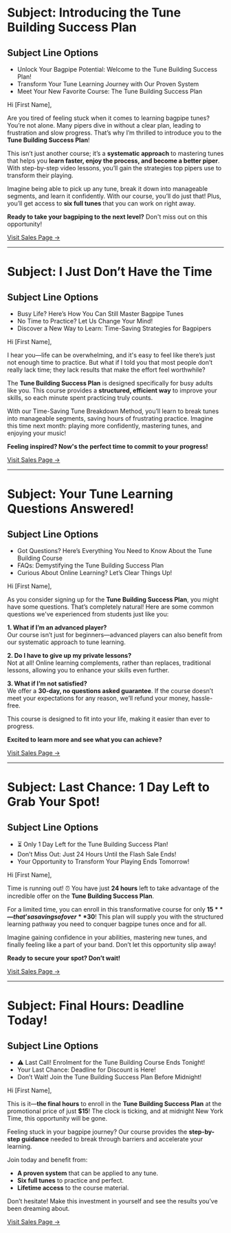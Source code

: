 # Subject: Introducing the Tune Building Success Plan

## Subject Line Options
- Unlock Your Bagpipe Potential: Welcome to the Tune Building Success Plan!
- Transform Your Tune Learning Journey with Our Proven System
- Meet Your New Favorite Course: The Tune Building Success Plan

Hi [First Name],

Are you tired of feeling stuck when it comes to learning bagpipe tunes? You’re not alone. Many pipers dive in without a clear plan, leading to frustration and slow progress. That’s why I’m thrilled to introduce you to the **Tune Building Success Plan**!

This isn’t just another course; it’s a **systematic approach** to mastering tunes that helps you **learn faster, enjoy the process, and become a better piper**. With step-by-step video lessons, you’ll gain the strategies top pipers use to transform their playing.

Imagine being able to pick up any tune, break it down into manageable segments, and learn it confidently. With our course, you’ll do just that! Plus, you’ll get access to **six full tunes** that you can work on right away.

**Ready to take your bagpiping to the next level?** Don't miss out on this opportunity!

[Visit Sales Page →](https://www.pipersdojo.university/tune-building-process)

---

# Subject: I Just Don’t Have the Time

## Subject Line Options
- Busy Life? Here’s How You Can Still Master Bagpipe Tunes
- No Time to Practice? Let Us Change Your Mind!
- Discover a New Way to Learn: Time-Saving Strategies for Bagpipers

Hi [First Name],

I hear you—life can be overwhelming, and it's easy to feel like there’s just not enough time to practice. But what if I told you that most people don’t really lack time; they lack results that make the effort feel worthwhile?

The **Tune Building Success Plan** is designed specifically for busy adults like you. This course provides a **structured, efficient way** to improve your skills, so each minute spent practicing truly counts. 

With our Time-Saving Tune Breakdown Method, you’ll learn to break tunes into manageable segments, saving hours of frustrating practice. Imagine this time next month: playing more confidently, mastering tunes, and enjoying your music!

**Feeling inspired? Now's the perfect time to commit to your progress!**

[Visit Sales Page →](https://www.pipersdojo.university/tune-building-process)

---

# Subject: Your Tune Learning Questions Answered!

## Subject Line Options
- Got Questions? Here’s Everything You Need to Know About the Tune Building Course
- FAQs: Demystifying the Tune Building Success Plan
- Curious About Online Learning? Let’s Clear Things Up!

Hi [First Name],

As you consider signing up for the **Tune Building Success Plan**, you might have some questions. That’s completely natural! Here are some common questions we've experienced from students just like you:

**1. What if I’m an advanced player?**  
Our course isn’t just for beginners—advanced players can also benefit from our systematic approach to tune learning.

**2. Do I have to give up my private lessons?**  
Not at all! Online learning complements, rather than replaces, traditional lessons, allowing you to enhance your skills even further.

**3. What if I’m not satisfied?**  
We offer a **30-day, no questions asked guarantee**. If the course doesn’t meet your expectations for any reason, we’ll refund your money, hassle-free.

This course is designed to fit into your life, making it easier than ever to progress.

**Excited to learn more and see what you can achieve?**

[Visit Sales Page →](https://www.pipersdojo.university/tune-building-process)

---

# Subject: Last Chance: 1 Day Left to Grab Your Spot!

## Subject Line Options
- ⏳ Only 1 Day Left for the Tune Building Success Plan!
- Don’t Miss Out: Just 24 Hours Until the Flash Sale Ends!
- Your Opportunity to Transform Your Playing Ends Tomorrow!

Hi [First Name],

Time is running out! ⏰ You have just **24 hours** left to take advantage of the incredible offer on the **Tune Building Success Plan**. 

For a limited time, you can enroll in this transformative course for only **$15**—that’s a savings of over **$30**! This plan will supply you with the structured learning pathway you need to conquer bagpipe tunes once and for all.

Imagine gaining confidence in your abilities, mastering new tunes, and finally feeling like a part of your band. Don’t let this opportunity slip away!

**Ready to secure your spot? Don’t wait!**

[Visit Sales Page →](https://www.pipersdojo.university/tune-building-process)

---

# Subject: Final Hours: Deadline Today!

## Subject Line Options
- ⚠️ Last Call! Enrolment for the Tune Building Course Ends Tonight!
- Your Last Chance: Deadline for Discount is Here!
- Don’t Wait! Join the Tune Building Success Plan Before Midnight!

Hi [First Name],

This is it—**the final hours** to enroll in the **Tune Building Success Plan** at the promotional price of just **$15**! The clock is ticking, and at midnight New York Time, this opportunity will be gone.

Feeling stuck in your bagpipe journey? Our course provides the **step-by-step guidance** needed to break through barriers and accelerate your learning.

Join today and benefit from:
- **A proven system** that can be applied to any tune.
- **Six full tunes** to practice and perfect.
- **Lifetime access** to the course material.

Don’t hesitate! Make this investment in yourself and see the results you’ve been dreaming about.

[Visit Sales Page →](https://www.pipersdojo.university/tune-building-process)